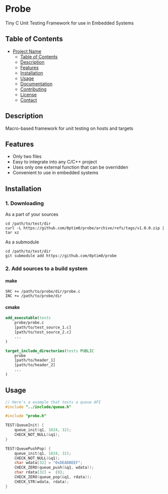 # Probe

Tiny C Unit Testing Framework for use in Embedded Systems

## Table of Contents

- [Project Name](#project-name)
  - [Table of Contents](#table-of-contents)
  - [Description](#description)
  - [Features](#features)
  - [Installation](#installation)
  - [Usage](#usage)
  - [Documentation](#documentation)
  - [Contributing](#contributing)
  - [License](#license)
  - [Contact](#contact)

## Description

Macro-based framework for unit testing on hosts and targets

## Features

- Only two files
- Easy to integrate into any C/C++ project
- Uses only one external function that can be overridden
- Convenient to use in embedded systems

## Installation
### 1. Downloading
As a part of your sources
```shell
cd /path/to/test/dir
curl -L https://github.com/0ptim0/probe/archive/refs/tags/v1.0.0.zip | tar xz
```

As a submodule
```shell
cd /path/to/test/dir
git submodule add https://github.com/0ptim0/probe
```

### 2. Add sources to a build system
#### make
```make
SRC += /path/to/probe/dir/probe.c
INC += /path/to/probe/dir
```

#### cmake
```cmake
add_executable(tests
    probe/probe.c
    [path/to/test_source_1.c]
    [path/to/test_source_2.c]
    ...
)

target_include_directories(tests PUBLIC
    probe
    [path/to/header_1]
    [path/to/header_2]
    ...
)
```

## Usage
```c
// Here's a example that tests a queue API
#include "../include/queue.h"

#include "probe.h"

TEST(QueueInit) {
    queue_init(q1, 1024, 32);
    CHECK_NOT_NULL(&q1);
}

TEST(QueuePushPop) {
    queue_init(q1, 1024, 32);
    CHECK_NOT_NULL(&q1);
    char wdata[32] = "0xDEADBEEF";
    CHECK_ZERO(queue_push(&q1, wdata));
    char rdata[32] =  {0};
    CHECK_ZERO(queue_pop(&q1, rdata));
    CHECK_STR(wdata, rdata);
}
```

